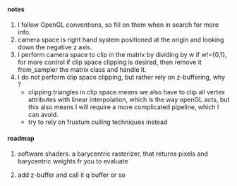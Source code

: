 #### notes
1. I follow OpenGL conventions, so fill on them when in search for more info.
2. camera space is right hand system positioned at the origin and looking down the negative z axis.
3. I perform camera space to clip in the matrix by dividing by w if w!={0,1}, for more control
   if clip space clipping is desired, then remove it from_sampler the matrix class and handle it.
4. I do not perform clip space clipping, but rather rely on z-buffering, why ?
   - clipping triangles in clip space means we also have to clip all vertex attributes
     with linear interpolation, which is the way openGL acts, but this also means I
     will require a more complicated pipeline, which I can avoid.
   - try to rely on frustum culling techniques instead


#### roadmap
1. software shaders.
a barycentric rasterizer, that returns pixels and barycentric weights fr you to evaluate

2. add z-buffer
and call it q buffer or so